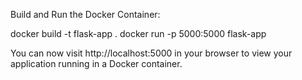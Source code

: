 Build and Run the Docker Container:

docker build -t flask-app .
docker run -p 5000:5000 flask-app

You can now visit http://localhost:5000 in your browser to view your application running in a Docker container.
